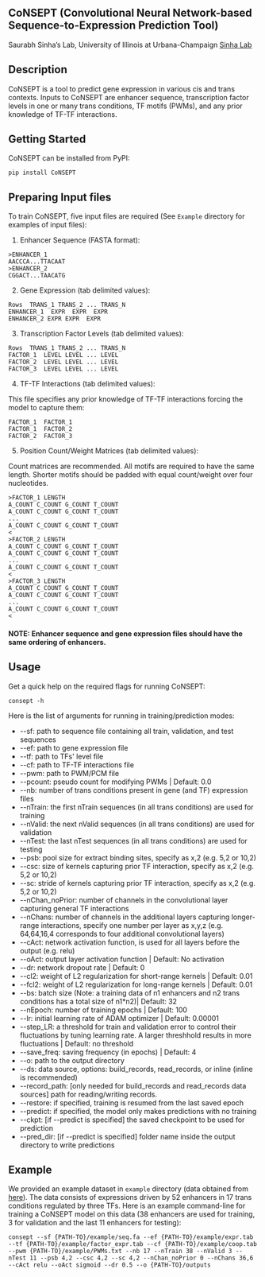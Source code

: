 ## CoNSEPT (Convolutional Neural Network-based Sequence-to-Expression Prediction Tool)
Saurabh Sinha’s Lab, University of Illinois at Urbana-Champaign [Sinha Lab](https://www.sinhalab.net/sinha-s-home)

## Description
CoNSEPT is a tool to predict gene expression in various cis and trans contexts. Inputs to CoNSEPT are enhancer sequence, transcription factor levels in one or many trans conditions, TF motifs (PWMs), and any prior knowledge of TF-TF interactions.

## Getting Started
CoNSEPT can be installed from PyPI:

```pip install CoNSEPT```

## Preparing Input files
To train CoNSEPT, five input files are required (See ```Example``` directory for examples of input files):

1. Enhancer Sequence (FASTA format):

```
>ENHANCER_1
AACCCA...TTACAAT
>ENHANCER_2
CGGACT...TAACATG
```

2. Gene Expression (tab delimited values):

```
Rows  TRANS_1 TRANS_2 ... TRANS_N
ENHANCER_1  EXPR  EXPR  EXPR
ENHANCER_2 EXPR EXPR  EXPR
```

3. Transcription Factor Levels (tab delimited values):

```
Rows  TRANS_1 TRANS_2 ... TRANS_N
FACTOR_1  LEVEL LEVEL ... LEVEL
FACTOR_2  LEVEL LEVEL ... LEVEL
FACTOR_3  LEVEL LEVEL ... LEVEL
```

4. TF-TF Interactions (tab delimited values):

This file specifies any prior knowledge of TF-TF interactions forcing the model to capture them:

```
FACTOR_1  FACTOR_1
FACTOR_1  FACTOR_2
FACTOR_2  FACTOR_3
```

5. Position Count/Weight Matrices (tab delimited values):

Count matrices are recommended. All motifs are required to have the same length. Shorter motifs should be padded with equal count/weight over four nucleotides.

```
>FACTOR_1 LENGTH
A_COUNT C_COUNT G_COUNT T_COUNT
A_COUNT C_COUNT G_COUNT T_COUNT
...
A_COUNT C_COUNT G_COUNT T_COUNT
<
>FACTOR_2 LENGTH
A_COUNT C_COUNT G_COUNT T_COUNT
A_COUNT C_COUNT G_COUNT T_COUNT
...
A_COUNT C_COUNT G_COUNT T_COUNT
<
>FACTOR_3 LENGTH
A_COUNT C_COUNT G_COUNT T_COUNT
A_COUNT C_COUNT G_COUNT T_COUNT
...
A_COUNT C_COUNT G_COUNT T_COUNT
<
```

#### NOTE: Enhancer sequence and gene expression files should have the same ordering of enhancers.

## Usage
Get a quick help on the required flags for running CoNSEPT:

```consept -h```

Here is the list of arguments for running in training/prediction modes:

* --sf: path to sequence file containing all train, validation, and test sequences  
* --ef: path to gene expression file  
* --tf: path to TFs' level file  
* --cf: path to TF-TF interactions file  
* --pwm: path to PWM/PCM file  
* --pcount: pseudo count for modifying PWMs | Default: 0.0  
* --nb: number of trans conditions present in gene (and TF) expression files  
* --nTrain: the first nTrain sequences (in all trans conditions) are used for training  
* --nValid: the next nValid sequences (in all trans conditions) are used for validation  
* --nTest: the last nTest sequences (in all trans conditions) are used for testing  
* --psb: pool size for extract binding sites, specify as x,2 (e.g. 5,2 or 10,2)  
* --csc: size of kernels capturing prior TF interaction, specify as x,2 (e.g. 5,2 or 10,2)  
* --sc: stride of kernels capturing prior TF interaction, specify as x,2 (e.g. 5,2 or 10,2)  
* --nChan_noPrior: number of channels in the convolutional layer capturing general TF interactions  
* --nChans: number of channels in the additional layers capturing longer-range interactions, specify one number per layer as x,y,z (e.g. 64,64,16,4 corresponds to four additional convolutional layers)  
* --cAct: network activation function, is used for all layers before the output (e.g. relu)  
* --oAct: output layer activation function | Default: No activation  
* --dr: network dropout rate | Default: 0  
* --cl2: weight of L2 regularization for short-range kernels | Default: 0.01  
* --fcl2: weight of L2 regularization for long-range kernels | Default: 0.01  
* --bs: batch size (Note: a training data of n1 enhancers and n2 trans conditions has a total size of n1*n2)| Default: 32  
* --nEpoch: number of training epochs | Default: 100  
* --lr: initial learning rate of ADAM optimizer | Default: 0.00001  
* --step_LR: a threshold for train and validation error to control their fluctuations by tuning learning rate. A larger threshhold results in more fluctuations | Default: no threshold  
* --save_freq: saving frequency (in epochs) | Default: 4  
* --o: path to the output directory  
* --ds: data source, options: build_records, read_records, or inline (inline is recommended)  
* --record_path: [only needed for build_records and read_records data sources] path for reading/writing records.  
* --restore: if specified, training is resumed from the last saved epoch  
* --predict: if specified, the model only makes predictions with no training  
* --ckpt: [if --predict is specified] the saved checkpoint to be used for prediction  
* --pred_dir: [if --predict is specified] folder name inside the output directory to write predictions  


## Example
We provided an example dataset in ```example``` directory (data obtained from [here](https://elifesciences.org/articles/08445)). The data consists of expressions driven by 52 enhancers in 17 trans conditions regulated by three TFs. Here is an example command-line for training a CoNSEPT model on this data (38 enhancers are used for training, 3 for validation and the last 11 enhancers for testing):

```consept --sf {PATH-TO}/example/seq.fa --ef {PATH-TO}/example/expr.tab --tf {PATH-TO}/example/factor_expr.tab --cf {PATH-TO}/example/coop.tab --pwm {PATH-TO}/example/PWMs.txt --nb 17 --nTrain 38 --nValid 3 --nTest 11 --psb 4,2 --csc 4,2 --sc 4,2 --nChan_noPrior 0 --nChans 36,6 --cAct relu --oAct sigmoid --dr 0.5 --o {PATH-TO}/outputs```
